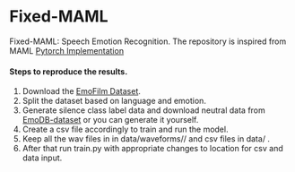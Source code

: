 # Fixed-MAML
Fixed-MAML: Speech Emotion Recognition.
The repository is inspired from MAML [Pytorch Implementation](
https://github.com/dragen1860/MAML-Pytorch)
#### Steps to reproduce the results.

 1. Download the [EmoFilm Dataset](https://zenodo.org/record/1326428#.X8sFStgzZPY).
 2. Split the dataset based on language and emotion.
 3. Generate silence class label data and download neutral data from [EmoDB-dataset](http://emodb.bilderbar.info/start.html) or you can generate it yourself. 
 4. Create a csv file accordingly to train and run the model.
 5. Keep all the wav files in in data/waveforms/<class labels>/ and csv files in data/ .
 6. After that run train.py with appropriate changes to location for csv and data input.
  
 
